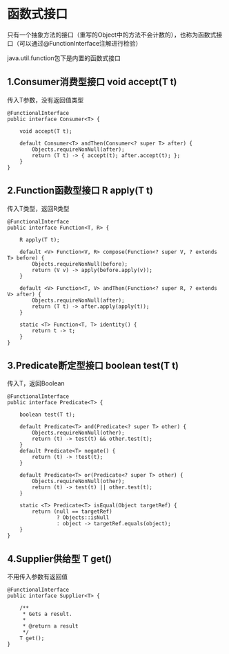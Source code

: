 # 函数式接口

只有一个抽象方法的接口（重写的Object中的方法不会计数的），也称为函数式接口（可以通过@FunctionInterface注解进行检验）

java.util.function包下是内置的函数式接口

## 1.Consumer消费型接口  void accept(T t)

传入T参数，没有返回值类型
```
@FunctionalInterface
public interface Consumer<T> {

    void accept(T t);

    default Consumer<T> andThen(Consumer<? super T> after) {
        Objects.requireNonNull(after);
        return (T t) -> { accept(t); after.accept(t); };
    }
}
```

## 2.Function函数型接口 R apply(T t)

传入T类型，返回R类型

```
@FunctionalInterface
public interface Function<T, R> {

    R apply(T t);

    default <V> Function<V, R> compose(Function<? super V, ? extends T> before) {
        Objects.requireNonNull(before);
        return (V v) -> apply(before.apply(v));
    }

    default <V> Function<T, V> andThen(Function<? super R, ? extends V> after) {
        Objects.requireNonNull(after);
        return (T t) -> after.apply(apply(t));
    }

    static <T> Function<T, T> identity() {
        return t -> t;
    }
}

```

## 3.Predicate断定型接口   boolean test(T t)

传入T，返回Boolean

```
@FunctionalInterface
public interface Predicate<T> {

    boolean test(T t);

    default Predicate<T> and(Predicate<? super T> other) {
        Objects.requireNonNull(other);
        return (t) -> test(t) && other.test(t);
    }
    default Predicate<T> negate() {
        return (t) -> !test(t);
    }

    default Predicate<T> or(Predicate<? super T> other) {
        Objects.requireNonNull(other);
        return (t) -> test(t) || other.test(t);
    }

    static <T> Predicate<T> isEqual(Object targetRef) {
        return (null == targetRef)
                ? Objects::isNull
                : object -> targetRef.equals(object);
    }
}
```
## 4.Supplier供给型   T get()

不用传入参数有返回值
```
@FunctionalInterface
public interface Supplier<T> {

    /**
     * Gets a result.
     *
     * @return a result
     */
    T get();
}

```
